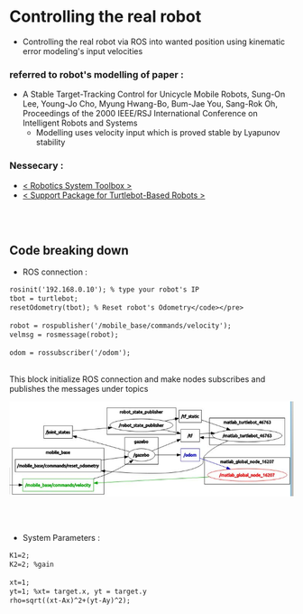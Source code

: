 # Controlling the real robot
+ Controlling the real robot via ROS into wanted position using kinematic error modeling's input velocities


### referred to robot's modelling of paper : 
+ A Stable Target-Tracking Control for Unicycle Mobile Robots, Sung-On Lee, Young-Jo Cho, Myung Hwang-Bo, Bum-Jae You, Sang-Rok Oh, Proceedings of the 2000 IEEE/RSJ International Conference on Intelligent Robots and Systems 
  + Modelling uses velocity input which is proved stable by Lyapunov stability


### Nessecary :
+ [< Robotics System Toolbox >](https://kr.mathworks.com/help/robotics/classeslist.html)
+ [< Support Package for Turtlebot-Based Robots >](https://kr.mathworks.com/help/supportpkg/turtlebotrobot/index.html)

</br></br>
## Code breaking down

+ ROS connection :

~~~
rosinit('192.168.0.10'); % type your robot's IP
tbot = turtlebot;
resetOdometry(tbot); % Reset robot's Odometry</code></pre>

robot = rospublisher('/mobile_base/commands/velocity');
velmsg = rosmessage(robot);

odom = rossubscriber('/odom');
~~~
</br>
This block initialize ROS connection and make nodes subscribes and publishes the messages under topics
<p align="center">
<img src="https://github.com/engcang/image-files/blob/master/turtlebot2/rqt1.JPG" width="700"/>
</p>

</br></br>
+ System Parameters :

~~~
K1=2;
K2=2; %gain

xt=1;
yt=1; %xt= target.x, yt = target.y
rho=sqrt((xt-Ax)^2+(yt-Ay)^2);
~~~
